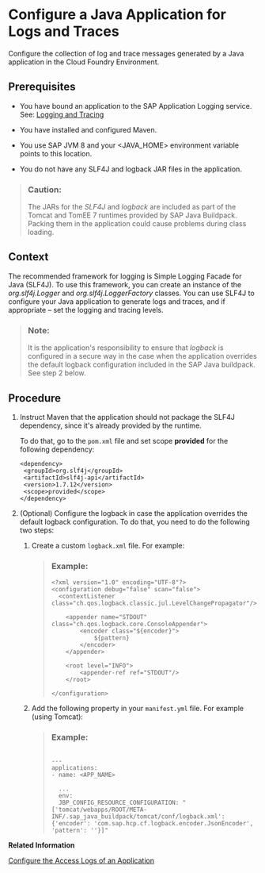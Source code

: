 <!-- loio5551c5e4ef15482998adfbfa0aed7f6b -->

# Configure a Java Application for Logs and Traces

Configure the collection of log and trace messages generated by a Java application in the Cloud Foundry Environment.



<a name="loio5551c5e4ef15482998adfbfa0aed7f6b__prereq_eml_xt5_2fb"/>

## Prerequisites

-   You have bound an application to the SAP Application Logging service. See: [Logging and Tracing](logging-and-tracing-7eb922a.md)

-   You have installed and configured Maven.

-   You use SAP JVM 8 and your <JAVA\_HOME\> environment variable points to this location.

-   You do not have any SLF4J and logback JAR files in the application.


> ### Caution:  
> The JARs for the *SLF4J* and *logback* are included as part of the Tomcat and TomEE 7 runtimes provided by SAP Java Buildpack. Packing them in the application could cause problems during class loading.



## Context

The recommended framework for logging is Simple Logging Facade for Java \(SLF4J\). To use this framework, you can create an instance of the *org.slf4j.Logger* and *org.slf4j.LoggerFactory* classes. You can use SLF4J to configure your Java application to generate logs and traces, and if appropriate – set the logging and tracing levels.

> ### Note:  
> It is the application's responsibility to ensure that *logback* is configured in a secure way in the case when the application overrides the default logback configuration included in the SAP Java buildpack. See step 2 below.



## Procedure

1.  Instruct Maven that the application should not package the SLF4J dependency, since it's already provided by the runtime.

    To do that, go to the `pom.xml` file and set scope **provided** for the following dependency:

    ```
    <dependency>
     <groupId>org.slf4j</groupId>
     <artifactId>slf4j-api</artifactId>
     <version>1.7.12</version>
     <scope>provided</scope>
    </dependency>
    ```

2.  \(Optional\) Configure the logback in case the application overrides the default logback configuration. To do that, you need to do the following two steps:

    1.  Create a custom `logback.xml` file. For example:

        > ### Example:  
        > ```
        > <?xml version="1.0" encoding="UTF-8"?>
        > <configuration debug="false" scan="false">
        > 	<contextListener class="ch.qos.logback.classic.jul.LevelChangePropagator"/>
        > 
        >     <appender name="STDOUT" class="ch.qos.logback.core.ConsoleAppender">
        >         <encoder class="${encoder}">
        >             ${pattern}
        >         </encoder>
        >     </appender>
        > 
        >     <root level="INFO">
        >         <appender-ref ref="STDOUT"/>
        >     </root>
        > 
        > </configuration>
        > ```

    2.  Add the following property in your `manifest.yml` file. For example \(using Tomcat\):

        > ### Example:  
        > ```
        > 
        > ---
        > applications:
        > - name: <APP_NAME>
        > 
        >   ...
        >   env:
        > 	JBP_CONFIG_RESOURCE_CONFIGURATION: "['tomcat/webapps/ROOT/META-INF/.sap_java_buildpack/tomcat/conf/logback.xml': {'encoder': 'com.sap.hcp.cf.logback.encoder.JsonEncoder', 'pattern': ''}]"
        > ```



**Related Information**  


[Configure the Access Logs of an Application](configure-the-access-logs-of-an-application-64c1153.md "The SAP Java Buildpack uses the logback-access module to provide HTTP-access log functionality.")

